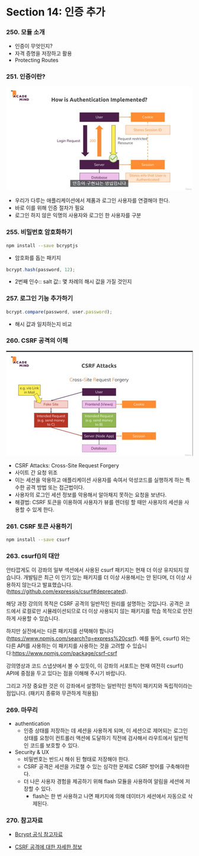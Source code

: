 # Section 14: 인증 추가

### 250. 모듈 소개

- 인증이 무엇인지?
- 자격 증명을 저장하고 활용
- Protecting Routes

### 251. 인증이란?

![](./imgs/[15]authentication.png)

- 우리가 다루는 애플리케이션에서 제품과 로그인 사용자를 연결해야 한다.
- 바로 이를 위해 인증 절차가 필요
- 로그인 하지 않은 익명의 사용자와 로그인 한 사용자를 구분

### 255. 비밀번호 암호화하기

```bash
npm install --save bcryptjs
```

- 암호화를 돕는 패키지

```ts
bcrypt.hash(password, 12);
```

- 2번째 인수:: salt 값:: 몇 차례의 해시 값을 가질 것인지

### 257. 로그인 기능 추가하기

```ts
bcrypt.compare(password, user.password);
```

- 해시 값과 일치하는지 비교

### 260. CSRF 공격의 이해

![](./imgs/[15]CSRF.png)

- CSRF Attacks: Cross-Site Request Forgery
- 사이트 간 요청 위조
- 이는 세션을 악용하고 애플리케이션 사용자를 속여서 악성코드를 실행하게 하는 특수한 공격 방법 또는 접근법이다.
- 사용자의 로그인 세션 정보를 악용해서 알아채지 못하는 요청을 보낸다.
- 해결법: CSRF 토큰을 이용하여 사용자가 뷰를 렌더링 할 때만 사용자의 세션을 사용할 수 있게 한다.

### 261. CSRF 토큰 사용하기

```bash
npm install --save csurf
```

### 263. csurf()의 대안

안타깝게도 이 강좌의 일부 섹션에서 사용된 csurf 패키지는 현재 더 이상 유지되지 않습니다. 개발팀은 최근 이 인기 있는 패키지를 더 이상 사용해서는 안 된다며, 더 이상 사용하지 않는다고 발표했습니다.(https://github.com/expressjs/csurf#deprecated).

해당 과정 강의의 목적은 CSRF 공격의 일반적인 원리를 설명하는 것입니다. 공격은 코드에서 로컬로만 시뮬레이션되므로 더 이상 사용되지 않는 패키지를 학습 목적으로 안전하게 사용할 수 있습니다.

하지만 실전에서는 다른 패키지를 선택해야 합니다 (https://www.npmjs.com/search?q=express%20csrf). 예를 들어, csurf() 와는 다른 API를 사용하는 이 패키지를 사용하는 것을 고려할 수 있습니다:https://www.npmjs.com/package/csrf-csrf

강의영상과 코드 스냅샷에서 볼 수 있듯이, 이 강좌의 서포트는 현재 여전히 csurf() API에 중점을 두고 있다는 점을 이해해 주시기 바랍니다.

그리고 가장 중요한 것은 이 강좌에서 설명하는 일반적인 원칙이 패키지와 독립적이라는 점입니다. (패키지 종류와 무관하게 적용됨)

### 269. 마무리

- authentication
  - 인증 상태를 저장하는 데 세션을 사용하게 되며, 이 세션으로 제어되는 로그인 상태를 요청이 컨트롤러 액션에 도달하기 직전에 검사해서 라우트에서 일반적인 코드를 보호할 수 있다.
- Security & UX
  - 비밀번호는 반드시 해쉬 된 형태로 저장해야 한다.
  - CSRF 공격은 세션을 가로챌 수 있는 심각한 문제로 CSRF 방어를 구축해야한다.
  - 더 나은 사용자 경험을 제공하기 위해 flash 모듈을 사용하여 알림을 세션에 저장할 수 있다.
    - flash는 한 번 사용하고 나면 패키지에 의해 데이터가 세션에서 자동으로 삭제된다.

### 270. 참고자료

- [Bcrypt 공식 참고자료](https://github.com/dcodeIO/bcrypt.js)

- [CSRF 공격에 대한 자세한 정보](https://www.acunetix.com/websitesecurity/csrf-attacks/)
